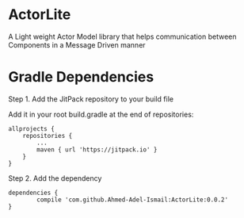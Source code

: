 # ActorLite
A Light weight Actor Model library that helps communication between Components in a Message Driven manner

# Gradle Dependencies

Step 1. Add the JitPack repository to your build file

Add it in your root build.gradle at the end of repositories:

	allprojects {
		repositories {
			...
			maven { url 'https://jitpack.io' }
		}
	}
  
Step 2. Add the dependency

	dependencies {
	        compile 'com.github.Ahmed-Adel-Ismail:ActorLite:0.0.2'
	}

